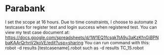 # Parabank
I set the scope at 16 hours. Due to time constraints, I choose to automate 2 testcases for register test and login success when registered test.
You can view my test case document at: https://docs.google.com/spreadsheets/d/1W1EQ1fcsqkTtA9u3aKzKfnGiBPNbaKAArQrhnV2koVE/edit?usp=sharing
You can run command with this: robot -d results [testcasename].robot such as -d results TC_15.robot
